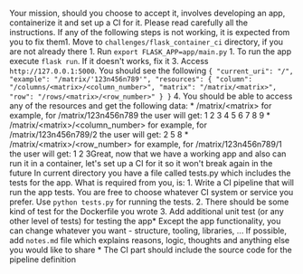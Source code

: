 Your mission, should you choose to accept it, involves developing an app, containerize it and set up a CI for it. Please read carefully all the instructions. If any of the following steps is not working, it is expected from you to fix them1. Move to `challenges/flask_container_ci` directory, if you are not already there 1. Run `export FLASK_APP=app/main.py` 1. To run the app execute `flask run`. If it doesn't works, fix it 3. Access `http://127.0.0.1:5000`. You should see the following ``` { "current_uri": "/", "example": "/matrix/'123n456n789'", "resources": { "column": "/columns/<matrix>/<column_number>", "matrix": "/matrix/<matrix>", "row": "/rows/<matrix>/<row_number>" } } ``` 4. You should be able to access any of the resources and get the following data: * /matrix/\<matrix\> for example, for /matrix/123n456n789 the user will get: 1 2 3 4 5 6 7 8 9 * /matrix/\<matrix\>/\<column_number\> for example, for /matrix/123n456n789/2 the user will get: 2 5 8 * /matrix/\<matrix\>/\<row_number\> for example, for /matrix/123n456n789/1 the user will get: 1 2 3Great, now that we have a working app and also can run it in a container, let's set up a CI for it so it won't break again in the future In current directory you have a file called tests.py which includes the tests for the app. What is required from you, is: 1. Write a CI pipeline that will run the app tests. You are free to choose whatever CI system or service you prefer. Use `python tests.py` for running the tests. 2. There should be some kind of test for the Dockerfile you wrote 3. Add additional unit test (or any other level of tests) for testing the app* Except the app functionality, you can change whatever you want - structure, tooling, libraries, ... If possible, add `notes.md` file which explains reasons, logic, thoughts and anything else you would like to share * The CI part should include the source code for the pipeline definition